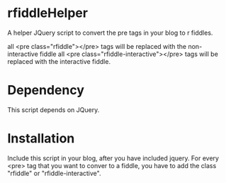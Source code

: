 rfiddleHelper
=============

A helper JQuery script to convert the pre tags in your blog to r fiddles.

all &lt;pre class=&quot;rfiddle&quot;&gt;&lt;/pre&gt; tags will be replaced with the non-interactive fiddle
all &lt;pre class=&quot;rfiddle-interactive&quot;&gt;&lt;/pre&gt; tags will be replaced with the interactive fiddle.


Dependency
=============
This script depends on JQuery.


Installation
=============
Include this script in your blog, after you have included jquery. For every &lt;pre&gt; tag that you want to conver to a fiddle, you have to add the class "rfiddle" or "rfiddle-interactive".
